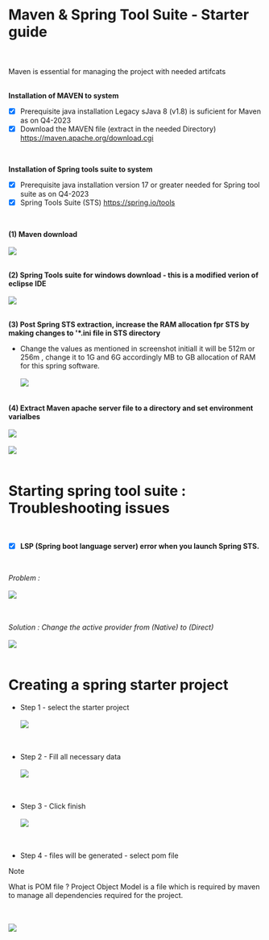 # Maven & Spring Tool Suite - Starter guide

</br>
</br>
Maven is essential for managing the project with needed artifcats 
</br>
</br>

**Installation of MAVEN to system**

- [X] Prerequisite java installation Legacy sJava 8 (v1.8) is suficient for Maven as on Q4-2023 
- [X] Download the MAVEN file (extract in the needed Directory) https://maven.apache.org/download.cgi

</br>

**Installation of Spring tools suite to system**

- [X] Prerequisite java installation version 17 or greater needed for Spring tool suite as on Q4-2023 
- [X] Spring Tools Suite (STS) https://spring.io/tools

</br>

**(1) Maven download**
   </br>
   </br>
    <img src="./files/1-maven.png" >
   </br>
   </br>
   
**(2) Spring Tools suite for windows download - this is a modified verion of eclipse IDE**
   </br>
   </br>
    <img src="./files/2-sts.png" >
   </br>
   </br>
   
**(3) Post Spring STS extraction, increase the RAM allocation fpr STS by making changes to '*.ini file in STS directory**

- Change the values as mentioned in screenshot initiall it will be 512m or 256m , change it to 1G and 6G accordingly MB to GB allocation of RAM for this spring software.
   </br>
   </br>
    <img src="./files/3-sts.png" >
   </br>
   </br>

**(4) Extract Maven apache server file to a directory and set environment varialbes**
   </br>
   </br>
   <img src="./files/maven_path.png" >
   </br>
   </br>
   <img src="./files/env_variables.png" >
   </br>
   </br>

   
# Starting spring tool suite : Troubleshooting issues

</br>

- [x] **LSP (Spring boot language server) error when you launch Spring STS.**
  
   </br>
   
*Problem :*
   </br>
   </br>
    <img src="./files/sts_error_1.jpg" >
   </br>
   </br>
   </br>
      
*Solution : Change the active provider from (Native) to (Direct)*
   </br>
   </br>
    <img src="./files/sts_error_fix.jpg" >
   </br>
   </br>


# Creating a spring starter project

- Step 1 - select the starter project 
   </br>
   </br>
    <img src="./files/sts_starter.png" >
   </br>
   </br>
   </br>
- Step 2 - Fill all necessary data
   </br>
   </br>
    <img src="./files/sts_starter_2.png" >
   </br>
   </br>
   </br>
- Step 3 - Click finish
   </br>
   </br>
    <img src="./files/sts_starter_3.png" >
   </br>
   </br>
   </br>
  
- Step 4 - files will be generated - select pom file

> [!NOTE]   
> What is POM file ?
> Project Object Model is a file which is required by maven 
  to manage all dependencies required for the project.
   
   </br>
   </br>
    <img src="./files/pom.png" >
   </br>
   </br>
   </br>
